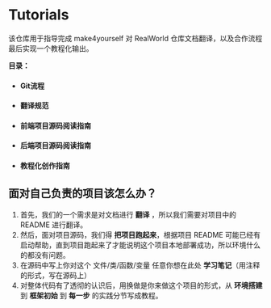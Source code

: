 # Tutorials

该仓库用于指导完成 make4yourself 对 RealWorld 仓库文档翻译，以及合作流程最后实现一个教程化输出。

**目录：**

- #### Git流程

- #### 翻译规范

- #### 前端项目源码阅读指南

- #### 后端项目源码阅读指南

- #### 教程化创作指南



## 面对自己负责的项目该怎么办？

1. 首先，我们的一个需求是对文档进行 **翻译** ，所以我们需要对项目中的 README 进行翻译。
2. 然后，面对项目源码，我们得 **把项目跑起来**，根据项目 README 可能已经有启动帮助，直到项目跑起来了才能说明这个项目本地部署成功，所以环境什么的都没有问题。
3. 在源码中写上你对这个 文件/类/函数/变量  任意你想在此处 **学习笔记**（用注释的形式，写在源码上）
4. 对整体代码有了透彻的认识后，用换做是你来做这个项目的形式，从 **环境搭建** 到 **框架初始** 到 **每一步** 的实践分节写成教程。

